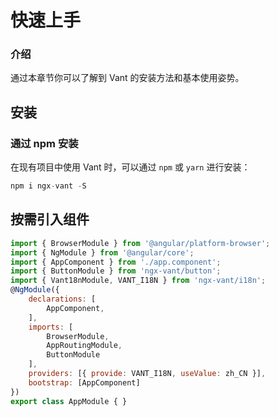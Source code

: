 # 快速上手

### 介绍

通过本章节你可以了解到 Vant 的安装方法和基本使用姿势。

## 安装

### 通过 npm 安装

在现有项目中使用 Vant 时，可以通过 `npm` 或 `yarn` 进行安装：

```js
npm i ngx-vant -S
```







## 按需引入组件



```js
import { BrowserModule } from '@angular/platform-browser';
import { NgModule } from '@angular/core';
import { AppComponent } from './app.component';
import { ButtonModule } from 'ngx-vant/button';
import { Vant18nModule, VANT_I18N } from 'ngx-vant/i18n';
@NgModule({
    declarations: [
        AppComponent,
    ],
    imports: [
        BrowserModule,
        AppRoutingModule,
        ButtonModule
    ],
    providers: [{ provide: VANT_I18N, useValue: zh_CN }],
    bootstrap: [AppComponent]
})
export class AppModule { }
```






